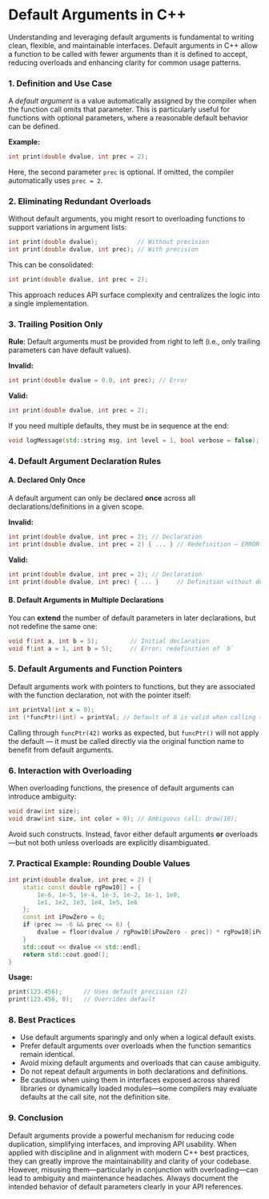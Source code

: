 # Default Arguments in C++

Understanding and leveraging default arguments is fundamental to writing clean, flexible, and maintainable interfaces. Default arguments in C++ allow a function to be called with fewer arguments than it is defined to accept, reducing overloads and enhancing clarity for common usage patterns.

### 1. **Definition and Use Case**

A _default argument_ is a value automatically assigned by the compiler when the function call omits that parameter. This is particularly useful for functions with optional parameters, where a reasonable default behavior can be defined.

**Example:**

```cpp
int print(double dvalue, int prec = 2);
```

Here, the second parameter `prec` is optional. If omitted, the compiler automatically uses `prec = 2`.

### 2. **Eliminating Redundant Overloads**

Without default arguments, you might resort to overloading functions to support variations in argument lists:

```cpp
int print(double dvalue);           // Without precision
int print(double dvalue, int prec); // With precision
```

This can be consolidated:

```cpp
int print(double dvalue, int prec = 2);
```

This approach reduces API surface complexity and centralizes the logic into a single implementation.

### 3. **Trailing Position Only**

**Rule**: Default arguments must be provided from right to left (i.e., only trailing parameters can have default values).

**Invalid:**

```cpp
int print(double dvalue = 0.0, int prec); // Error
```

**Valid:**

```cpp
int print(double dvalue, int prec = 2);
```

If you need multiple defaults, they must be in sequence at the end:

```cpp
void logMessage(std::string msg, int level = 1, bool verbose = false);
```

### 4. **Default Argument Declaration Rules**

#### A. **Declared Only Once**

A default argument can only be declared **once** across all declarations/definitions in a given scope.

**Invalid:**

```cpp
int print(double dvalue, int prec = 2); // Declaration
int print(double dvalue, int prec = 2) { ... } // Redefinition — ERROR
```

**Valid:**

```cpp
int print(double dvalue, int prec = 2); // Declaration
int print(double dvalue, int prec) { ... }     // Definition without default
```

#### B. **Default Arguments in Multiple Declarations**

You can **extend** the number of default parameters in later declarations, but not redefine the same one:

```cpp
void f(int a, int b = 5);         // Initial declaration
void f(int a = 1, int b = 5);     // Error: redefinition of `b`
```

### 5. **Default Arguments and Function Pointers**

Default arguments work with pointers to functions, but they are associated with the function declaration, not with the pointer itself:

```cpp
int printVal(int x = 0);
int (*funcPtr)(int) = printVal; // Default of 0 is valid when calling through pointer
```

Calling through `funcPtr(42)` works as expected, but `funcPtr()` will not apply the default — it must be called directly via the original function name to benefit from default arguments.

### 6. **Interaction with Overloading**

When overloading functions, the presence of default arguments can introduce ambiguity:

```cpp
void draw(int size);
void draw(int size, int color = 0); // Ambiguous call: draw(10);
```

Avoid such constructs. Instead, favor either default arguments **or** overloads—but not both unless overloads are explicitly disambiguated.

### 7. **Practical Example: Rounding Double Values**

```cpp
int print(double dvalue, int prec = 2) {
    static const double rgPow10[] = {
        1e-6, 1e-5, 1e-4, 1e-3, 1e-2, 1e-1, 1e0,
        1e1, 1e2, 1e3, 1e4, 1e5, 1e6
    };
    const int iPowZero = 6;
    if (prec >= -6 && prec <= 6) {
        dvalue = floor(dvalue / rgPow10[iPowZero - prec]) * rgPow10[iPowZero - prec];
    }
    std::cout << dvalue << std::endl;
    return std::cout.good();
}
```

**Usage:**

```cpp
print(123.456);      // Uses default precision (2)
print(123.456, 0);   // Overrides default
```

### 8. **Best Practices**

- Use default arguments sparingly and only when a logical default exists.
- Prefer default arguments over overloads when the function semantics remain identical.
- Avoid mixing default arguments and overloads that can cause ambiguity.
- Do not repeat default arguments in both declarations and definitions.
- Be cautious when using them in interfaces exposed across shared libraries or dynamically loaded modules—some compilers may evaluate defaults at the call site, not the definition site.

### 9. **Conclusion**

Default arguments provide a powerful mechanism for reducing code duplication, simplifying interfaces, and improving API usability. When applied with discipline and in alignment with modern C++ best practices, they can greatly improve the maintainability and clarity of your codebase. However, misusing them—particularly in conjunction with overloading—can lead to ambiguity and maintenance headaches. Always document the intended behavior of default parameters clearly in your API references.
